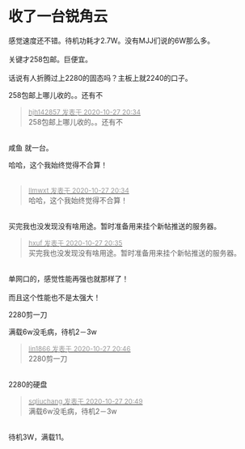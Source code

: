 # 收了一台锐角云


感觉速度还不错。待机功耗才2.7W。没有MJJ们说的6W那么多。<br />
<br />
关键才258包邮。巨便宜。<br />
<br />
话说有人折腾过上2280的固态吗？主板上就2240的口子。

258包邮上哪儿收的。。还有不

<div class="quote"><blockquote><font size="2"><a href="https://www.hostloc.com/forum.php?mod=redirect&amp;goto=findpost&amp;pid=9361065&amp;ptid=759143" target="_blank"><font color="#999999">hjh142857 发表于 2020-10-27 20:34</font></a></font><br />
258包邮上哪儿收的。。还有不</blockquote></div><br />
咸鱼 就一台。

哈哈，这个我始终觉得不合算！<br />
<br />
<img src="static/image/smiley/default/lol.gif" smilieid="12" border="0" alt="" /><img src="static/image/smiley/default/lol.gif" smilieid="12" border="0" alt="" /><img src="static/image/smiley/default/lol.gif" smilieid="12" border="0" alt="" />

<div class="quote"><blockquote><font size="2"><a href="https://www.hostloc.com/forum.php?mod=redirect&amp;goto=findpost&amp;pid=9361068&amp;ptid=759143" target="_blank"><font color="#999999">llmwxt 发表于 2020-10-27 20:34</font></a></font><br />
哈哈，这个我始终觉得不合算！</blockquote></div><br />
买完我也没发现没有啥用途。暂时准备用来挂个新帖推送的服务器。

<div class="quote"><blockquote><font size="2"><a href="https://www.hostloc.com/forum.php?mod=redirect&amp;goto=findpost&amp;pid=9361074&amp;ptid=759143" target="_blank"><font color="#999999">hxuf 发表于 2020-10-27 20:35</font></a></font><br />
买完我也没发现没有啥用途。暂时准备用来挂个新帖推送的服务器。</blockquote></div><br />
单网口的，感觉性能再强也就那样了！<br />
<br />
而且这个性能也不是太强大！

2280剪一刀

满载6w没毛病，待机2－3w

<div class="quote"><blockquote><font size="2"><a href="https://www.hostloc.com/forum.php?mod=redirect&amp;goto=findpost&amp;pid=9361129&amp;ptid=759143" target="_blank"><font color="#999999">lin1866 发表于 2020-10-27 20:46</font></a></font><br />
2280剪一刀</blockquote></div><br />
2280的硬盘

<div class="quote"><blockquote><font size="2"><a href="https://www.hostloc.com/forum.php?mod=redirect&amp;goto=findpost&amp;pid=9361144&amp;ptid=759143" target="_blank"><font color="#999999">sqliuchang 发表于 2020-10-27 20:49</font></a></font><br />
满载6w没毛病，待机2－3w</blockquote></div><br />
待机3W，满载11。
